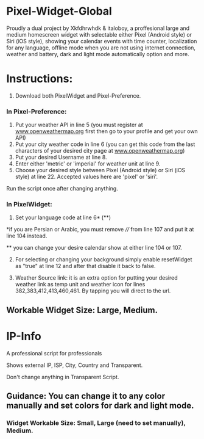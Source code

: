 # Pixel-Widget-Global


Proudly a dual project by Xkfdhrwhdk & italoboy, a proffesional large and medium homescreen widget with selectable either Pixel (Android style) or Siri (iOS style), showing your calendar events with time counter, localization for any language, offline mode when you are not using internet connection, weather and battery, dark and light mode automatically option and more.

# Instructions:

1. Download both PixelWidget and Pixel-Preference. 
### In Pixel-Preference:

1. Put your weather API in line 5 (you must register at www.openweathermap.org first then go to your profile and get your own API)
2. Put your city weather code in line 6 (you can get this code from the last characters of your desired city page at www.openweathermap.org)
3. Put your desired Username at line 8.
4. Enter either 'metric' or 'imperial' for weather unit at line 9.
5. Choose your desired style between Pixel (Android style) or Siri (iOS style) at line 22. Accepted values here are 'pixel' or 'siri'.

Run the script once after changing anything.


### In PixelWidget:

1. Set your language code at line 6* (**)

*if you are Persian or Arabic, you must remove *//* from line 107 and put it at line 104 instead.

** you can change your desire calendar show at either line 104 or 107. 

2. For selecting or changing your background simply enable resetWidget as "true" at line 12 and after that disable it back to false.

3. Weather Source link: it is an extra option for putting your desired weather link as temp unit and weather icon for lines 382,383,412,413,460,461. By tapping you will direct to the url.



## Workable Widget Size: Large, Medium.

# IP-Info
A professional script for professionals

Shows external IP, ISP, City, Country and Transparent.

Don't change anything in Transparent Script.

## Guidance: You can change it to any color manually and set colors for dark and light mode.

### Widget Workable Size: Small, Large (need to set manually), Medium.

